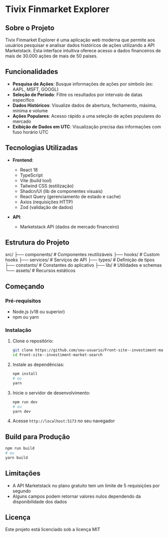 # Tivix Finmarket Explorer

<!-- ![Tivix Finmarket Explorer]() -->

## Sobre o Projeto

Tivix Finmarket Explorer é uma aplicação web moderna que permite aos usuários pesquisar e analisar dados históricos de ações utilizando a API Marketstack. Esta interface intuitiva oferece acesso a dados financeiros de mais de 30.000 ações de mais de 50 países.

## Funcionalidades

- **Pesquisa de Ações**: Busque informações de ações por símbolo (ex: AAPL, MSFT, GOOGL)
- **Seleção de Período**: Filtre os resultados por intervalo de datas específico
- **Dados Históricos**: Visualize dados de abertura, fechamento, máxima, mínima e volume
- **Ações Populares**: Acesso rápido a uma seleção de ações populares do mercado
- **Exibição de Dados em UTC**: Visualização precisa das informações com fuso horário UTC

## Tecnologias Utilizadas

- **Frontend**:

  - React 18
  - TypeScript
  - Vite (build tool)
  - Tailwind CSS (estilização)
  - Shadcn/UI (lib de componentes visuais)
  - React Query (gerenciamento de estado e cache)
  - Axios (requisições HTTP)
  - Zod (validação de dados)

- **API**:
  - Marketstack API (dados de mercado financeiro)

## Estrutura do Projeto

src/
├── components/ # Componentes reutilizáveis
├── hooks/ # Custom hooks
├── services/ # Serviços de API
├── types/ # Definição de tipos
├── constants/ # Constantes do aplicativo
├── lib/ # Utilidades e schemas
└── assets/ # Recursos estáticos

## Começando

### Pré-requisitos

- Node.js (v18 ou superior)
- npm ou yarn

### Instalação

1. Clone o repositório:

   ```bash
   git clone https://github.com/seu-usuario/Front-site--investiment-market-search.git
   cd Front-site--investiment-market-search
   ```

2. Instale as dependências:

   ```bash
   npm install
   # ou
   yarn
   ```

3. Inicie o servidor de desenvolvimento:

   ```bash
   npm run dev
   # ou
   yarn dev
   ```

4. Acesse `http://localhost:5173` no seu navegador

## Build para Produção

```bash
npm run build
# ou
yarn build
```

## Limitações

- A API Marketstack no plano gratuito tem um limite de 5 requisições por segundo
- Alguns campos podem retornar valores nulos dependendo da disponibilidade dos dados

## Licença

Este projeto está licenciado sob a licença MIT
